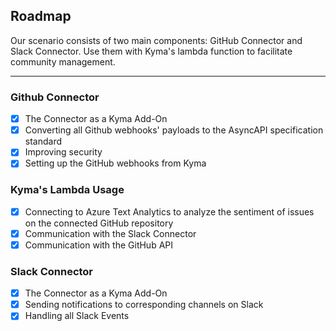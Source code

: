 ## Roadmap

Our scenario consists of two main components: GitHub Connector and Slack Connector. Use them with Kyma's lambda function to facilitate community management. 

---
### Github Connector
* [x] The Connector as a Kyma Add-On 
* [X] Converting all Github webhooks' payloads to the AsyncAPI specification standard
* [X] Improving security
* [x] Setting up the GitHub webhooks from Kyma

### Kyma's Lambda Usage
* [x] Connecting to Azure Text Analytics to analyze the sentiment of issues on the connected GitHub repository
* [x] Communication with the Slack Connector
* [x] Communication with the GitHub API

### Slack Connector
* [x] The Connector as a Kyma Add-On 
* [x] Sending notifications to corresponding channels on Slack
* [x] Handling all Slack Events 
